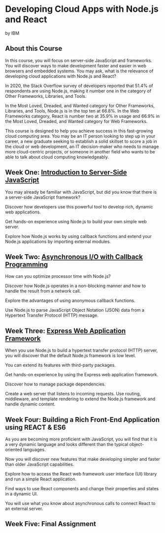 # Developing Cloud Apps with Node.js and React
by IBM

## About this Course
In this course, you will focus on server-side JavaScript and frameworks. You will discover ways to make development faster and easier in web browsers and embedded systems. You may ask, what is the relevance of developing cloud applications with Node.js and React? 

In 2020, the Stack Overflow survey of developers reported that 51.4% of respondents are using Node.js, making it number one in the category of Other Frameworks, Libraries, and Tools.  

In the Most Loved, Dreaded, and Wanted category for Other Frameworks, Libraries, and Tools, Node.js is in the top ten at 66.8%. In the Web Frameworks category, React is number two at 35.9% in usage and  66.9% in the Most Loved, Dreaded, and Wanted category for Web Frameworks. 

This course is designed to help you achieve success in this fast-growing cloud computing area. You may be an IT person looking to step up in your career,  a new graduate seeking to establish a solid skillset to score a job in the cloud or web development,  an IT decision-maker who needs to manage more cloud-centric projects, or someone in another field who wants to be able to talk about cloud computing knowledgeably.

## Week One: [Introduction to Server-Side JavaScript](./Week_One)
You may already be familiar with JavaScript, but did you know that there is a server-side JavaScript framework? 

Discover how developers use this powerful tool to develop rich, dynamic web applications. 

Get hands-on experience using Node.js to build your own simple web server.

Explore how Node.js works by using callback functions and extend your Node.js applications by importing external modules.

## Week Two: [Asynchronous I/O with Callback Programming](./Week_Two)
How can you optimize processor time with Node.js? 

Discover how Node.js operates in a non-blocking manner and how to handle the result from a network call. 

Explore the advantages of using anonymous callback functions. 

Use Node.js to parse JavaScript Object Notation (JSON) data from a Hypertext Transfer Protocol (HTTP) message.

## Week Three: [Express Web Application Framework](./Week_Three)
When you use Node.js to build a hypertext transfer protocol (HTTP) server, you will discover that the default Node.js framework is low level. 

You can extend its features with third-party packages. 

Get hands-on experience by using the Express web application framework. 

Discover how to manage package dependencies. 

Create a web server that listens to incoming requests. Use routing, middleware, and template rendering to extend the Node.js framework and handle dynamic content.

## Week Four: Building a Rich Front-End Application using REACT & ES6
As you are becoming more proficient with JavaScript, you will find that it is a very dynamic language and looks different than the typical object-oriented languages. 

Now you will discover new features that make developing simpler and faster than older JavaScript capabilities. 

Explore how to access the React web framework user interface (UI) library and run a simple React application. 

Find ways to use React components and change their properties and states in a dynamic UI. 

You will use what you know about asynchronous calls to connect React to an external server.

## Week Five: Final Assignment
